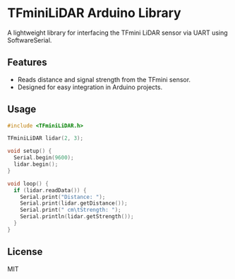 # TFminiLiDAR Arduino Library

A lightweight library for interfacing the TFmini LiDAR sensor via UART using SoftwareSerial.

## Features
- Reads distance and signal strength from the TFmini sensor.
- Designed for easy integration in Arduino projects.

## Usage

```cpp
#include <TFminiLiDAR.h>

TFminiLiDAR lidar(2, 3);

void setup() {
  Serial.begin(9600);
  lidar.begin();
}

void loop() {
  if (lidar.readData()) {
    Serial.print("Distance: ");
    Serial.print(lidar.getDistance());
    Serial.print(" cm\tStrength: ");
    Serial.println(lidar.getStrength());
  }
}
```

## License
MIT
